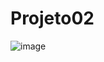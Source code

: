 # Projeto02
![image](https://user-images.githubusercontent.com/110058876/206580413-46a1fca5-1c4e-4916-bfa2-e332c8852efa.png)
